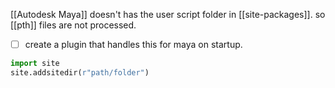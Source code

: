 [[Autodesk Maya]] doesn't has the user script folder in [[site-packages]].
so [[pth]] files are not processed. 
- [ ] create a plugin that handles this for maya on startup.

```python
import site
site.addsitedir(r"path/folder")
```

